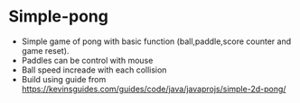 # Simple-pong
- Simple game of pong with basic function (ball,paddle,score counter and game reset).
- Paddles can be control with mouse
- Ball speed increade with each collision
- Build using guide from https://kevinsguides.com/guides/code/java/javaprojs/simple-2d-pong/
